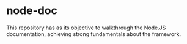 # node-doc
This repository has as its objective to walkthrough the Node.JS documentation, achieving strong fundamentals about the framework.
